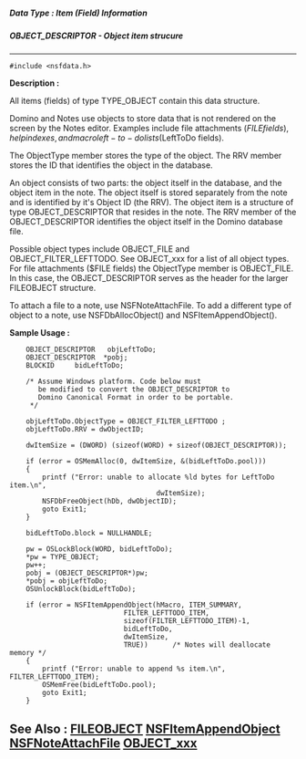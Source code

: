 ##### Data Type : Item (Field) Information
##### OBJECT_DESCRIPTOR - Object item strucure
---
```
#include <nsfdata.h>
```
**Description :**

All items (fields) of type TYPE_OBJECT contain this data structure.

Domino and Notes use objects to store data that is not rendered on the screen 
by the Notes editor. Examples include file attachments ($FILE fields), help 
indexes, and macro left-to-do lists ($LeftToDo fields). 

The ObjectType member stores the type of the object. The RRV member stores the 
ID that identifies the object in the database.

An object consists of two parts: the object itself in the database, and the 
object item in the note. The object itself is stored separately from the note 
and is identified by it's Object ID (the RRV). The object item is a structure 
of type OBJECT_DESCRIPTOR that resides in the note. The RRV member of the 
OBJECT_DESCRIPTOR identifies the object itself in the Domino database file. 

Possible object types include OBJECT_FILE and OBJECT_FILTER_LEFTTODO. See 
OBJECT_xxx for a list of all object types. For file attachments ($FILE fields) 
the ObjectType member is OBJECT_FILE. In this case, the OBJECT_DESCRIPTOR 
serves as the header for the larger FILEOBJECT structure.

To attach a file to a note, use NSFNoteAttachFile. To add a different type of 
object to a note, use NSFDbAllocObject() and NSFItemAppendObject().

**Sample Usage :**
```
    OBJECT_DESCRIPTOR   objLeftToDo;
    OBJECT_DESCRIPTOR  *pobj;
    BLOCKID     bidLeftToDo;  

    /* Assume Windows platform. Code below must
       be modified to convert the OBJECT_DESCRIPTOR to
       Domino Canonical Format in order to be portable.
     */

    objLeftToDo.ObjectType = OBJECT_FILTER_LEFTTODO ;
    objLeftToDo.RRV = dwObjectID;

    dwItemSize = (DWORD) (sizeof(WORD) + sizeof(OBJECT_DESCRIPTOR));

    if (error = OSMemAlloc(0, dwItemSize, &(bidLeftToDo.pool)))
    {
        printf ("Error: unable to allocate %ld bytes for LeftToDo item.\n",
                                    dwItemSize);
        NSFDbFreeObject(hDb, dwObjectID);
        goto Exit1;
    }

    bidLeftToDo.block = NULLHANDLE;

    pw = OSLockBlock(WORD, bidLeftToDo);
    *pw = TYPE_OBJECT;
    pw++;
    pobj = (OBJECT_DESCRIPTOR*)pw;
    *pobj = objLeftToDo;
    OSUnlockBlock(bidLeftToDo);

    if (error = NSFItemAppendObject(hMacro, ITEM_SUMMARY,
                            FILTER_LEFTTODO_ITEM, 
                            sizeof(FILTER_LEFTTODO_ITEM)-1,
                            bidLeftToDo, 
                            dwItemSize, 
                            TRUE))      /* Notes will deallocate memory */
    {
        printf ("Error: unable to append %s item.\n", FILTER_LEFTTODO_ITEM);
        OSMemFree(bidLeftToDo.pool);
        goto Exit1;
    }

```
**See Also :**
[FILEOBJECT](/domino-c-api-docs/reference/Data/FILEOBJECT)
[NSFItemAppendObject](/domino-c-api-docs/reference/Func/NSFItemAppendObject)
[NSFNoteAttachFile](/domino-c-api-docs/reference/Func/NSFNoteAttachFile)
[OBJECT_xxx](/domino-c-api-docs/reference/Symb/OBJECT_xxx)
---
